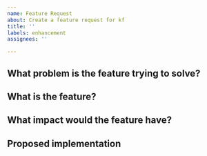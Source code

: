 ```yaml
---
name: Feature Request
about: Create a feature request for kf
title: ''
labels: enhancement
assignees: ''

---
```

<!-- If you need to report a security issue with kf, send an email to kf-security@google.com. -->

## What problem is the feature trying to solve?



## What is the feature?



## What impact would the feature have?

<!-- Would this feature:

* make people's lives easier
* automate common tasks
* open new use-cases
* be a breaking change
* require documentation changes
-->

## Proposed implementation

<!--
If you have a proposed implementation, include it here,
if you don't know how it would work, don't worry!
-->
